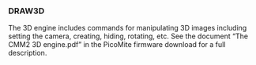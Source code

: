 

### DRAW3D

The 3D engine includes commands for manipulating 3D images including setting the camera, creating, hiding, rotating, etc. See the document “The CMM2 3D engine.pdf” in the PicoMite firmware download for a full description.